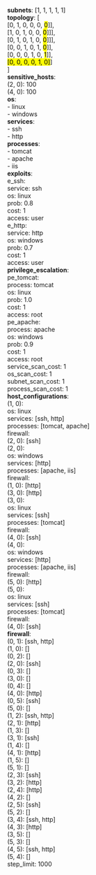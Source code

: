 **subnets**: [1, 1, 1, 1, 1]  
**topology**: [  
    [0, 1, 0, 0, 0, <mark>0</mark>]],  
    [1, 0, 1, 0, 0, <mark>0</mark>]]],  
    [0, 1, 0, 1, 0, <mark>0</mark>]]],  
    [0, 0, 1, 0, 1, <mark>0</mark>]],  
    [0, 0, 0, 1, 0,  <mark>1</mark>]],  
    <mark>[0, 0, 0, 0, 1, 0]</mark>]  
]  
**sensitive_hosts**:  
      (2, 0): 100  
      (4, 0): 100  
**os**:  
      - linux  
      - windows  
**services**:  
      - ssh  
      - http  
**processes**:  
      - tomcat  
      - apache  
      - iis  
**exploits**:  
      e_ssh:  
          service: ssh  
          os: linux  
          prob: 0.8  
          cost: 1  
          access: user  
      e_http:  
          service: http  
          os: windows  
          prob: 0.7  
          cost: 1  
          access: user  
**privilege_escalation**:  
      pe_tomcat:  
          process: tomcat  
          os: linux  
          prob: 1.0  
          cost: 1  
          access: root  
      pe_apache:  
          process: apache  
          os: windows  
          prob: 0.9  
          cost: 1  
          access: root  
      service_scan_cost: 1  
      os_scan_cost: 1  
      subnet_scan_cost: 1  
      process_scan_cost: 1  
**host_configurations**:  
      (1, 0):  
          os: linux  
          services: [ssh, http]  
          processes: [tomcat, apache]  
          firewall:  
            (2, 0): [ssh]  
      (2, 0):  
          os: windows  
          services: [http]  
          processes: [apache, iis]  
          firewall:  
            (1, 0): [http]  
            (3, 0): [http]  
      (3, 0):  
          os: linux  
          services: [ssh]  
          processes: [tomcat]  
          firewall:  
            (4, 0): [ssh]  
      (4, 0):  
          os: windows  
          services: [http]  
          processes: [apache, iis]  
          firewall:  
            (5, 0): [http]  
      (5, 0):  
          os: linux  
          services: [ssh]  
          processes: [tomcat]  
          firewall:  
            (4, 0): [ssh]  
**firewall**:  
    (0, 1): [ssh, http]  
    (1, 0): []  
    (0, 2): []  
    (2, 0): [ssh]  
    (0, 3): []  
    (3, 0): []  
    (0, 4): []  
    (4, 0): [http]  
    (0, 5): [ssh]  
    (5, 0): []  
    (1, 2): [ssh, http]  
    (2, 1): [http]  
    (1, 3): []  
    (3, 1): [ssh]  
    (1, 4): []  
    (4, 1): [http]  
    (1, 5): []  
    (5, 1): []  
    (2, 3): [ssh]  
    (3, 2): [http]  
    (2, 4): [http]  
    (4, 2): []  
    (2, 5): [ssh]  
    (5, 2): []  
    (3, 4): [ssh, http]  
    (4, 3): [http]  
    (3, 5): []  
  (5, 3): []  
  (4, 5): [ssh, http]  
  (5, 4): []  
step_limit: 1000  
